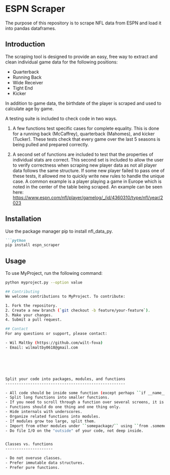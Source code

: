 
# ESPN Scraper

The purpose of this repository is to scrape NFL data from ESPN and load it into pandas dataframes.

## Introduction

The scraping tool is designed to provide an easy, free way to extract and clean individual game data for the following positions: 
- Quarterback
- Running Back
- Wide Receiver
- Tight End
- Kicker

In addition to game data, the birthdate of the player is scraped and used to calculate age by game. 

A testing suite is included to check code in two ways. 

1. A few functions test specific cases for complete equality. This is done for a running back (McCaffrey), quarterback (Mahomes), and kicker (Tucker).
    These tests check that every game over the last 5 seasons is being pulled and prepared correctly. 

2. A second set of functions are included to test that the properties of individual stats are correct. 
This second set is included to allow the user to verify correctness when scraping new player data as not all player data follows the same structure. 
If some new player failed to pass one of these tests, it allowed me to quickly write new rules to handle the unique case. 
A common example is a player playing a game in Europe which is noted in the center of the table being scraped. 
An example can be seen here: https://www.espn.com/nfl/player/gamelog/_/id/4360310/type/nfl/year/2023

## Installation

Use the package manager pip to install nfl_data_py.

```markdown
```python
pip install espn_scraper
```

## Usage
To use MyProject, run the following command:

```bash
python myproject.py --option value

## Contributing
We welcome contributions to MyProject. To contribute:

1. Fork the repository.
2. Create a new branch (`git checkout -b feature/your-feature`).
3. Make your changes.
4. Submit a pull request.

## Contact
For any questions or support, please contact:

- Wil Maltby (https://github.com/wilt-fova)
- Email: wilmaltby0618@gmail.com






Split your code into packages, modules, and functions
-----------------------------------------------------

- All code should be inside some function (except perhaps ``if __name__ == '__main__':``).
- Split long functions into smaller functions.
- If you need to scroll through a function over several screens, it is probably too long.
- Functions should do one thing and one thing only.
- Hide internals with underscores.
- Organize related functions into modules.
- If modules grow too large, split them.
- Import from other modules under ``somepackage/`` using ``from .somemodule import something``.
- Do file I/O on the "outside" of your code, not deep inside.


Classes vs. functions
---------------------

- Do not overuse classes.
- Prefer immutable data structures.
- Prefer pure functions.






